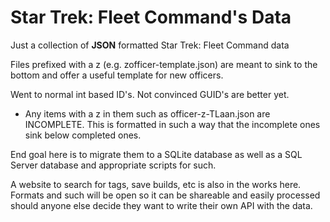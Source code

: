 # Star Trek: Fleet Command's Data

Just a collection of __JSON__ formatted Star Trek: Fleet Command data

Files prefixed with a z (e.g. zofficer-template.json) are meant to sink to the bottom and offer a useful template for new officers.

Went to normal int based ID's. Not convinced GUID's are better yet.

* Any items with a z in them such as officer-z-TLaan.json are INCOMPLETE. This is formatted in such a way that the incomplete ones sink below completed ones.

End goal here is to migrate them to a SQLite database as well as a SQL Server database and appropriate scripts for such.

A website to search for tags, save builds, etc is also in the works here. Formats and such will be open so it can be shareable and easily processed should anyone else decide they want to write their own API with the data.